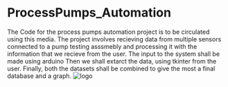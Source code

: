 # ProcessPumps_Automation
The Code for the process pumps automation project is to be circulated using this media. 
The project involves recieving data from multiple sensors connected to a pump testing asssmebly and processing it with the information that we recieve from the user.
The input to the system shall be made using arduino
Then we shall extarct the data, using tkinter from the user.
Finally, both the datasets shall be combined to give the most a final database and a graph.
![logo](https://github.com/AniMB/ProcessPumps_Automation/assets/120055908/a1b60576-649a-4aad-9b60-6af59522537f) 

